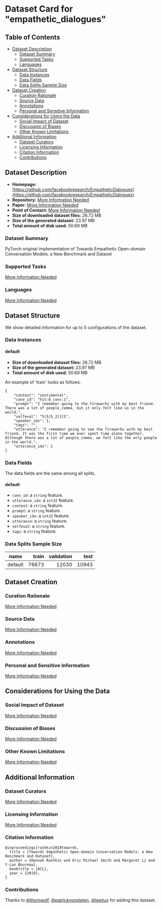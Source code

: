 ---
---

# Dataset Card for "empathetic_dialogues"

## Table of Contents
- [Dataset Description](#dataset-description)
  - [Dataset Summary](#dataset-summary)
  - [Supported Tasks](#supported-tasks)
  - [Languages](#languages)
- [Dataset Structure](#dataset-structure)
  - [Data Instances](#data-instances)
  - [Data Fields](#data-fields)
  - [Data Splits Sample Size](#data-splits-sample-size)
- [Dataset Creation](#dataset-creation)
  - [Curation Rationale](#curation-rationale)
  - [Source Data](#source-data)
  - [Annotations](#annotations)
  - [Personal and Sensitive Information](#personal-and-sensitive-information)
- [Considerations for Using the Data](#considerations-for-using-the-data)
  - [Social Impact of Dataset](#social-impact-of-dataset)
  - [Discussion of Biases](#discussion-of-biases)
  - [Other Known Limitations](#other-known-limitations)
- [Additional Information](#additional-information)
  - [Dataset Curators](#dataset-curators)
  - [Licensing Information](#licensing-information)
  - [Citation Information](#citation-information)
  - [Contributions](#contributions)

## Dataset Description

- **Homepage:** [https://github.com/facebookresearch/EmpatheticDialogues](https://github.com/facebookresearch/EmpatheticDialogues)
- **Repository:** [More Information Needed](https://github.com/huggingface/datasets/blob/master/CONTRIBUTING.md#how-to-contribute-to-the-dataset-cards)
- **Paper:** [More Information Needed](https://github.com/huggingface/datasets/blob/master/CONTRIBUTING.md#how-to-contribute-to-the-dataset-cards)
- **Point of Contact:** [More Information Needed](https://github.com/huggingface/datasets/blob/master/CONTRIBUTING.md#how-to-contribute-to-the-dataset-cards)
- **Size of downloaded dataset files:** 26.72 MB
- **Size of the generated dataset:** 23.97 MB
- **Total amount of disk used:** 50.69 MB

### Dataset Summary

PyTorch original implementation of Towards Empathetic Open-domain Conversation Models: a New Benchmark and Dataset

### Supported Tasks

[More Information Needed](https://github.com/huggingface/datasets/blob/master/CONTRIBUTING.md#how-to-contribute-to-the-dataset-cards)

### Languages

[More Information Needed](https://github.com/huggingface/datasets/blob/master/CONTRIBUTING.md#how-to-contribute-to-the-dataset-cards)

## Dataset Structure

We show detailed information for up to 5 configurations of the dataset.

### Data Instances

#### default

- **Size of downloaded dataset files:** 26.72 MB
- **Size of the generated dataset:** 23.97 MB
- **Total amount of disk used:** 50.69 MB

An example of 'train' looks as follows.
```
{
    "context": "sentimental",
    "conv_id": "hit:0_conv:1",
    "prompt": "I remember going to the fireworks with my best friend. There was a lot of people_comma_ but it only felt like us in the world.",
    "selfeval": "5|5|5_2|2|5",
    "speaker_idx": 1,
    "tags": "",
    "utterance": "I remember going to see the fireworks with my best friend. It was the first time we ever spent time alone together. Although there was a lot of people_comma_ we felt like the only people in the world.",
    "utterance_idx": 1
}
```

### Data Fields

The data fields are the same among all splits.

#### default
- `conv_id`: a `string` feature.
- `utterance_idx`: a `int32` feature.
- `context`: a `string` feature.
- `prompt`: a `string` feature.
- `speaker_idx`: a `int32` feature.
- `utterance`: a `string` feature.
- `selfeval`: a `string` feature.
- `tags`: a `string` feature.

### Data Splits Sample Size

| name  |train|validation|test |
|-------|----:|---------:|----:|
|default|76673|     12030|10943|

## Dataset Creation

### Curation Rationale

[More Information Needed](https://github.com/huggingface/datasets/blob/master/CONTRIBUTING.md#how-to-contribute-to-the-dataset-cards)

### Source Data

[More Information Needed](https://github.com/huggingface/datasets/blob/master/CONTRIBUTING.md#how-to-contribute-to-the-dataset-cards)

### Annotations

[More Information Needed](https://github.com/huggingface/datasets/blob/master/CONTRIBUTING.md#how-to-contribute-to-the-dataset-cards)

### Personal and Sensitive Information

[More Information Needed](https://github.com/huggingface/datasets/blob/master/CONTRIBUTING.md#how-to-contribute-to-the-dataset-cards)

## Considerations for Using the Data

### Social Impact of Dataset

[More Information Needed](https://github.com/huggingface/datasets/blob/master/CONTRIBUTING.md#how-to-contribute-to-the-dataset-cards)

### Discussion of Biases

[More Information Needed](https://github.com/huggingface/datasets/blob/master/CONTRIBUTING.md#how-to-contribute-to-the-dataset-cards)

### Other Known Limitations

[More Information Needed](https://github.com/huggingface/datasets/blob/master/CONTRIBUTING.md#how-to-contribute-to-the-dataset-cards)

## Additional Information

### Dataset Curators

[More Information Needed](https://github.com/huggingface/datasets/blob/master/CONTRIBUTING.md#how-to-contribute-to-the-dataset-cards)

### Licensing Information

[More Information Needed](https://github.com/huggingface/datasets/blob/master/CONTRIBUTING.md#how-to-contribute-to-the-dataset-cards)

### Citation Information

```
@inproceedings{rashkin2019towards,
  title = {Towards Empathetic Open-domain Conversation Models: a New Benchmark and Dataset},
  author = {Hannah Rashkin and Eric Michael Smith and Margaret Li and Y-Lan Boureau},
  booktitle = {ACL},
  year = {2019},
}

```


### Contributions

Thanks to [@thomwolf](https://github.com/thomwolf), [@patrickvonplaten](https://github.com/patrickvonplaten), [@lewtun](https://github.com/lewtun) for adding this dataset.